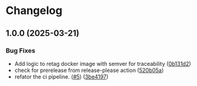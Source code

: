 # Changelog

## 1.0.0 (2025-03-21)


### Bug Fixes

* Add logic to retag docker image with semver for traceability ([0b131d2](https://github.com/Alkimi-Exchange/composite-actions/commit/0b131d24c51fbe11198b141024c32ff4587e4b6b))
* check for prerelease from release-please action ([520b05a](https://github.com/Alkimi-Exchange/composite-actions/commit/520b05adfa950a41d5a4f26fda887fbafb019743))
* refator the ci pipeline. ([#5](https://github.com/Alkimi-Exchange/composite-actions/issues/5)) ([3be4197](https://github.com/Alkimi-Exchange/composite-actions/commit/3be4197abacccea3fd26b82b9bb9dec9acc0730c))
